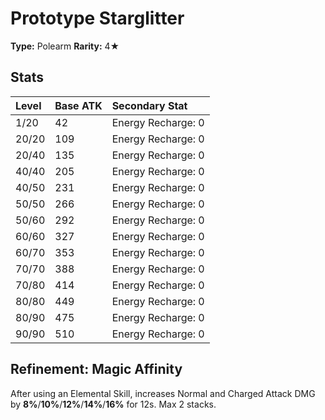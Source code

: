 # Prototype Starglitter

**Type:** Polearm
**Rarity:** 4★

## Stats

| Level | Base ATK | Secondary Stat |
| :--- | :--- | :--- |
| 1/20 | 42 | Energy Recharge: 0 |
| 20/20 | 109 | Energy Recharge: 0 |
| 20/40 | 135 | Energy Recharge: 0 |
| 40/40 | 205 | Energy Recharge: 0 |
| 40/50 | 231 | Energy Recharge: 0 |
| 50/50 | 266 | Energy Recharge: 0 |
| 50/60 | 292 | Energy Recharge: 0 |
| 60/60 | 327 | Energy Recharge: 0 |
| 60/70 | 353 | Energy Recharge: 0 |
| 70/70 | 388 | Energy Recharge: 0 |
| 70/80 | 414 | Energy Recharge: 0 |
| 80/80 | 449 | Energy Recharge: 0 |
| 80/90 | 475 | Energy Recharge: 0 |
| 90/90 | 510 | Energy Recharge: 0 |

## Refinement: Magic Affinity

After using an Elemental Skill, increases Normal and Charged Attack DMG by **8%**/**10%**/**12%**/**14%**/**16%** for 12s. Max 2 stacks.

